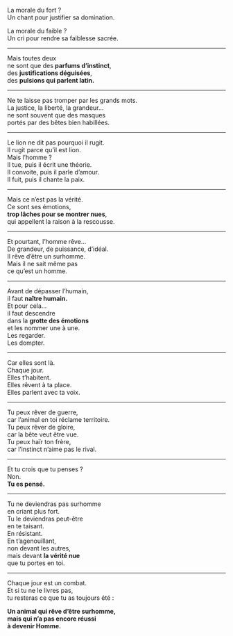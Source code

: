 La morale du fort ?  
Un chant pour justifier sa domination.

La morale du faible ?  
Un cri pour rendre sa faiblesse sacrée.

---

Mais toutes deux  
ne sont que des **parfums d’instinct**,  
des **justifications déguisées**,  
des **pulsions qui parlent latin.**

---

Ne te laisse pas tromper par les grands mots.  
La justice, la liberté, la grandeur…  
ne sont souvent que des masques  
portés par des bêtes bien habillées.

---

Le lion ne dit pas pourquoi il rugit.  
Il rugit parce qu’il est lion.  
Mais l’homme ?  
Il tue, puis il écrit une théorie.  
Il convoite, puis il parle d’amour.  
Il fuit, puis il chante la paix.

---

Mais ce n’est pas la vérité.  
Ce sont ses émotions,  
**trop lâches pour se montrer nues**,  
qui appellent la raison à la rescousse.

---

Et pourtant, l’homme rêve…  
De grandeur, de puissance, d’idéal.  
Il rêve d’être un surhomme.  
Mais il ne sait même pas  
ce qu’est un homme.

---

Avant de dépasser l’humain,  
il faut **naître humain.**  
Et pour cela…  
il faut descendre  
dans la **grotte des émotions**  
et les nommer une à une.  
Les regarder.  
Les dompter.

---

Car elles sont là.  
Chaque jour.  
Elles t’habitent.  
Elles rêvent à ta place.  
Elles parlent avec ta voix.

---

Tu peux rêver de guerre,  
car l’animal en toi réclame territoire.  
Tu peux rêver de gloire,  
car la bête veut être vue.  
Tu peux haïr ton frère,  
car l’instinct n’aime pas le rival.

---

Et tu crois que tu penses ?  
Non.  
**Tu es pensé.**

---

Tu ne deviendras pas surhomme  
en criant plus fort.  
Tu le deviendras peut-être  
en te taisant.  
En résistant.  
En t’agenouillant,  
non devant les autres,  
mais devant **la vérité nue**  
que tu portes en toi.

---

Chaque jour est un combat.  
Et si tu ne le livres pas,  
tu resteras ce que tu as toujours été :

**Un animal qui rêve d’être surhomme,  
mais qui n’a pas encore réussi  
à devenir Homme.**
